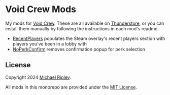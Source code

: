 # Void Crew Mods

My mods for [Void Crew](https://store.steampowered.com/app/1063420/Void_Crew/). These are all available on [Thunderstore](https://thunderstore.io/c/void-crew/p/zkxs/), or you can install them manually by following the instructions in each mod's readme.

- [RecentPlayers](RecentPlayers) populates the Steam overlay's recent players section with players you've been in a lobby with
- [NoPerkConfirm](NoPerkConfirm) removes confirmation popup for perk selection

## License

Copyright 2024 [Michael Ripley](https://github.com/zkxs).

All mods in this monorepo are provided under the [MIT License](LICENSE).
